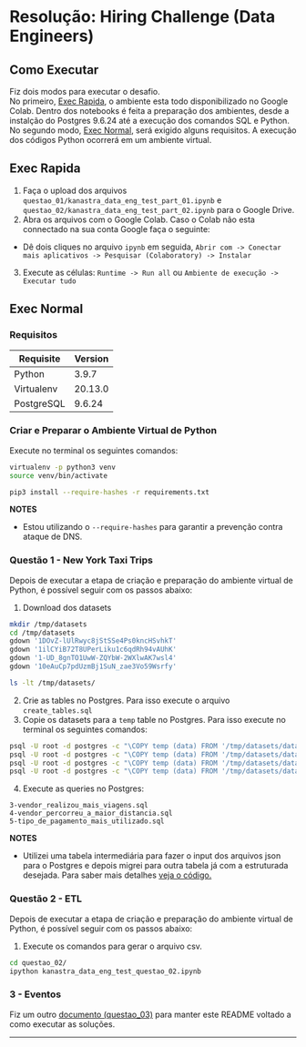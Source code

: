 # Resolução: Hiring Challenge (Data Engineers)

## Como Executar
Fiz dois modos para executar o desafio.
<br/>
No primeiro, [Exec Rapida](#exec-rapida), o ambiente esta todo disponibilizado no Google Colab. Dentro dos notebooks é feita a preparação dos ambientes, desde a instalção do Postgres 9.6.24 até a execução dos comandos SQL e Python.
<br/>
No segundo modo, [Exec Normal](#exec-normal), será exigido alguns requisitos. A execução dos códigos Python ocorrerá em um ambiente virtual.

## Exec Rapida
1. Faça o upload dos arquivos `questao_01/kanastra_data_eng_test_part_01.ipynb` e `questao_02/kanastra_data_eng_test_part_02.ipynb` para o Google Drive.
2. Abra os arquivos com o Google Colab. Caso o Colab não esta connectado na sua conta Google faça o seguinte:
- Dê dois cliques no arquivo `ipynb` em seguida, `Abrir com -> Conectar mais aplicativos -> Pesquisar (Colaboratory) -> Instalar`
3. Execute as células: `Runtime -> Run all` ou `Ambiente de execução -> Executar tudo`

## Exec Normal
### Requisitos

| Requisite  | Version |
| ---------- | ------- |
| Python     | 3.9.7   |
| Virtualenv | 20.13.0 |
| PostgreSQL | 9.6.24  |

### Criar e Preparar o Ambiente Virtual de Python
Execute no terminal os seguintes comandos:
```bash
virtualenv -p python3 venv
source venv/bin/activate

pip3 install --require-hashes -r requirements.txt
```

**NOTES** 
- Estou utilizando o `--require-hashes` para garantir a prevenção contra ataque de DNS.

### Questão 1 - New York Taxi Trips
Depois de executar a etapa de criação e preparação do ambiente virtual de Python, é possível seguir com os passos abaixo:
1. Download dos datasets
```bash
mkdir /tmp/datasets 
cd /tmp/datasets
gdown '1DOvZ-lUlRwyc8jStSSe4Ps0kncHSvhkT'
gdown '1ilCYiB72T8UPerLiku1c6qdRh94vAUhK'
gdown '1-UD_8gnTO1UwW-ZQYbW-2WXlwAK7wsl4'
gdown '10eAuCp7pdUzmBj1SuN_zae3Vo59Wsrfy'

ls -lt /tmp/datasets/
```
2. Crie as tables no Postgres. Para isso execute o arquivo `create_tables.sql`
3. Copie os datasets para a `temp` table no Postgres. Para isso execute no terminal os seguintes comandos:
```bash
psql -U root -d postgres -c "\COPY temp (data) FROM '/tmp/datasets/data-nyctaxi-trips-2009.json';"
psql -U root -d postgres -c "\COPY temp (data) FROM '/tmp/datasets/data-nyctaxi-trips-2010.json';"
psql -U root -d postgres -c "\COPY temp (data) FROM '/tmp/datasets/data-nyctaxi-trips-2011.json';"
psql -U root -d postgres -c "\COPY temp (data) FROM '/tmp/datasets/data-nyctaxi-trips-2012.json';"
```
4. Execute as queries no Postgres:
```
3-vendor_realizou_mais_viagens.sql
4-vendor_percorreu_a_maior_distancia.sql
5-tipo_de_pagamento_mais_utilizado.sql
```

**NOTES**
- Utilizei uma tabela intermediária para fazer o input dos arquivos json para o Postgres e depois migrei para outra tabela já com a estruturada desejada. Para saber mais detalhes [veja o código.](questao_01/kanastra_data_eng_test_questao_01.ipynb)


### Questão 2 - ETL
Depois de executar a etapa de criação e preparação do ambiente virtual de Python, é possível seguir com os passos abaixo:

1. Execute os comandos para gerar o arquivo csv.
```bash
cd questao_02/
ipython kanastra_data_eng_test_questao_02.ipynb
```

### 3 - Eventos
Fiz um outro [documento (questao_03)](questao_03/questao_03.md) para manter este README voltado a como executar as soluções. 

---

